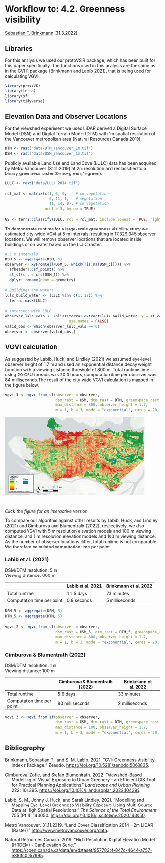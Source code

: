 Workflow to: 4.2. Greenness visibility
================
[Sebastian T. Brinkmann](https://orcid.org/0000-0001-9835-7347)
(31.3.2022)

## Libraries

For this analysis we used our protoVS R package, which has been built
for this paper specifically. The functions used in this analysis are the
same as in the GVI R package (Brinkmann and Labib 2021), that is being
used for calculating VGVI.

``` r
library(protoVS)
library(terra)
library(sf)
library(tidyverse)
```

## Elevation Data and Observer Locations

For the viewshed experiment we used LiDAR derived a Digital Surface
Model (DSM) and Digital Terrain Model (DTM) with 1m spatial resolution
of the Vancouver metropolitan area (Natural Resources Canada 2019).

``` r
DTM <- rast("data/DTM_Vancouver_1m.tif")
DSM <- rast("data/DSM_Vancouver_1m.tif")
```

Publicly available Land Use and Land Cove (LULC) data has been acquired
by Metro Vancouver (31.11.2019) at 2m resolution and reclassified to a
binary greenness raster (0=no-green; 1=green).

``` r
LULC <- rast("data/LULC_2014.tif")

rcl_mat <- matrix(c(1, 6, 0,    # no vegetation
                    6, 11, 1,   # vegetation
                    11, 14, 0), # no vegetation
                  ncol = 3, byrow = TRUE)

GS <- terra::classify(LULC, rcl = rcl_mat, include.lowest = TRUE, right = FALSE)
```

To demonstrate runtime for a large-scale greenness visibility study we
estimated city-wide VGVI at 5 m intervals, resulting in 17,329,345
observer locations. We will remove observer locations that are located
inside buildings or on water based on the LULC raster.

``` r
# 5 m intervals
DSM_5 <- aggregate(DSM, 5)
observer <- xyFromCell(DSM_5, which(!is.na(DSM_5[]))) %>% 
  sfheaders::sf_point() %>% 
  st_sf(crs = crs(DSM_5)) %>%
  dplyr::rename(geom = geometry)

# Buildings and waters
lulc_build_water <- (LULC %in% c(1, 12)) %>% 
  terra::mask(LULC)

# intersect with LULC
observer_lulc_vals <- unlist(terra::extract(lulc_build_water, y = st_coordinates(observer)),
                             use.names = FALSE)
valid_obs <- which(observer_lulc_vals == 0)
observer <- observer[valid_obs,]
```

## VGVI calculation

As suggested by Labib, Huck, and Lindley (2021) we assumed eye-level
observer height of 1.7 m and used an exponential distance decay weight
function with a viewing distance threshold of 800 m. Total runtime time
using 20 CPU threads was 20.3 hours, computation time per observer was
84 milliseconds.The result of the city-wide VGVI calculation is mapped
in the figure below.

``` r
vgvi_1 <- vgvi_from_sf(observer = observer,
                       dsm_rast = DSM, dtm_rast = DTM, greenspace_rast = GS,
                       max_distance = 800, observer_height = 1.7,
                       m = 1, b = 3, mode = "exponential", cores = 20, progress = TRUE)
```

<div
style="position: relative; padding-bottom: 56.25%; height: 0; overflow: hidden;">

<a target="_blank" rel="noopener noreferrer" href="https://bit.ly/3r6IyNR">
<img alt="vgvi" src="VGVI Vancouver_600dpi.png"
     style="position: absolute; top: 0; left: 0; width: 90%; height: 90%;">
</a>

</div>

*Click the figure for an interactive version*

To compare our algorithm against other results by Labib, Huck, and
Lindley (2021) and Cimburova and Blumentrath (2022), respectively, we
also computed VGVI with 5 m resolution elevation models and 100 m
viewing distance, and 1 m resolution elevation models and 100 m viewing
distance. As the number of observer locations differ, total runtime is
not comparable. We therefore calculated computation time per point.

### Labib et al. (2021)

DSM/DTM resolution: 5 m  
Viewing distance: 800 m

|                            | Labib et al. 2021 | Brinkmann et al. 2022 |
|----------------------------|-------------------|-----------------------|
| Total runtime              | 11.5 days         | 73 minutes            |
| Computation time per point | 0.8 seconds       | 5 milliseconds        |

``` r
DSM_5 <- aggregate(DSM, 5)
DTM_5 <- aggregate(DTM, 5)

vgvi_2 <- vgvi_from_sf(observer = observer,
                       dsm_rast = DSM_5, dtm_rast = DTM_5, greenspace_rast = GS,
                       max_distance = 800, observer_height = 1.7,
                       m = 1, b = 3, mode = "exponential", cores = 20, progress = TRUE)
```

### Cimburova & Blumentrath (2022)

DSM/DTM resolution: 1 m  
Viewing distance: 100 m

|                            | Cimburova & Blumentrath (2022) | Brinkmann et al. 2022 |
|----------------------------|--------------------------------|-----------------------|
| Total runtime              | 5.6 days                       | 33 minutes            |
| Computation time per point | 80 milliseconds                | 2 milliseconds        |

``` r
vgvi_3 <- vgvi_from_sf(observer = observer,
                       dsm_rast = DSM, dtm_rast = DTM, greenspace_rast = GS,
                       max_distance = 100, observer_height = 1.7,
                       m = 1, b = 3, mode = "exponential", cores = 20, progress = TRUE)
```

## Bibliography

<div id="refs" class="references csl-bib-body hanging-indent">

<div id="ref-Brinkmann.2021" class="csl-entry">

Brinkmann, Sebastian T., and S. M. Labib. 2021. “GVI: Greenness
Visibility Index r Package.” Zenodo.
<https://doi.org/10.5281/zenodo.5068835>.

</div>

<div id="ref-Cimburova.2022" class="csl-entry">

Cimburova, Zofie, and Stefan Blumentrath. 2022. “Viewshed-Based
Modelling of Visual Exposure to Urban Greenery – an Efficient GIS Tool
for Practical Planning Applications.” *Landscape and Urban Planning*
222: 104395. <https://doi.org/10.1016/j.landurbplan.2022.104395>.

</div>

<div id="ref-Labib.2021" class="csl-entry">

Labib, S. M., Jonny J. Huck, and Sarah Lindley. 2021. “Modelling and
Mapping Eye-Level Greenness Visibility Exposure Using Multi-Source Data
at High Spatial Resolutions.” *The Science of the Total Environment* 755
(Pt 1): 143050. <https://doi.org/10.1016/j.scitotenv.2020.143050>.

</div>

<div id="ref-MetroVancouver.31.11.2019" class="csl-entry">

Metro Vancouver. 31.11.2019. “Land Cover Classification 2014 - 2m LiDAR
(Raster).” <http://www.metrovancouver.org/data>.

</div>

<div id="ref-NaturalResourcesCanada.2019" class="csl-entry">

Natural Resources Canada. 2019. “High Resolution Digital Elevation Model
(HRDEM) - CanElevation Serie.”
<https://open.canada.ca/data/en/dataset/957782bf-847c-4644-a757-e383c0057995>.

</div>

</div>
